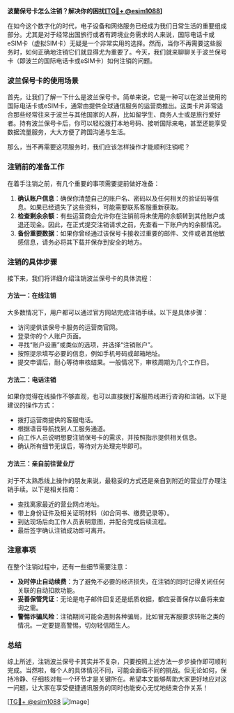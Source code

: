 **波蘭保号卡怎么注销？解决你的困扰[[TG💪+ @esim1088](https://t.me/s/esim1088)]**

在如今这个数字化的时代，电子设备和网络服务已经成为我们日常生活的重要组成部分。尤其是对于经常出国旅行或者有跨境业务需求的人来说，国际电话卡或eSIM卡（虚拟SIM卡）无疑是一个非常实用的选择。然而，当你不再需要这些服务时，如何正确地注销它们就显得尤为重要了。今天，我们就来聊聊关于波兰保号卡（即波兰的国际电话卡或eSIM卡）如何注销的问题。

### 波兰保号卡的使用场景

首先，让我们了解一下什么是波兰保号卡。简单来说，它是一种可以在波兰使用的国际电话卡或eSIM卡，通常由提供全球通信服务的运营商推出。这类卡片非常适合那些经常往来于波兰与其他国家的人群，比如留学生、商务人士或是旅行爱好者。持有波兰保号卡后，你可以轻松拨打本地号码、接听国际来电，甚至还能享受数据流量服务，大大方便了跨国沟通与生活。

那么，当不再需要这项服务时，我们应该怎样操作才能顺利注销呢？

### 注销前的准备工作

在着手注销之前，有几个重要的事项需要提前做好准备：

1. **确认账户信息**：确保你清楚自己的账户名、密码以及任何相关的验证码等信息。如果已经遗失了这些资料，可能需要联系客服重新获取。
2. **检查剩余余额**：有些运营商会允许你在注销前将未使用的余额转到其他账户或退还现金。因此，在正式提交注销请求之前，先查看一下账户内的余额情况。
3. **备份重要数据**：如果你曾经通过该保号卡接收过重要的邮件、文件或者其他敏感信息，请务必将其下载并保存到安全的地方。

### 注销的具体步骤

接下来，我们将详细介绍注销波兰保号卡的具体流程：

#### 方法一：在线注销
大多数情况下，用户都可以通过官方网站完成注销手续。以下是具体步骤：
- 访问提供该保号卡服务的运营商官网。
- 登录你的个人账户页面。
- 寻找“账户设置”或类似的选项，并选择“注销账户”。
- 按照提示填写必要的信息，例如手机号码或邮箱地址。
- 提交申请后，耐心等待审核结果。一般情况下，审核周期为几个工作日。

#### 方法二：电话注销
如果你觉得在线操作不够直观，也可以直接拨打客服热线进行咨询和注销。以下是建议的操作方式：
- 拨打运营商提供的客服电话。
- 根据语音导航找到人工服务通道。
- 向工作人员说明想要注销保号卡的需求，并按照指示提供相关信息。
- 确认所有细节无误后，等待对方处理完毕即可。

#### 方法三：亲自前往营业厅
对于不太熟悉线上操作的朋友来说，最稳妥的方式还是亲自到附近的营业厅办理注销手续。以下是相关指南：
- 查找离家最近的营业网点地址。
- 带上身份证件及相关证明材料（如合同书、缴费记录等）。
- 到达现场后向工作人员表明意图，并配合完成后续流程。
- 最后签字确认注销成功即可离开。

### 注意事项

在整个注销过程中，还有一些细节需要注意：

- **及时停止自动续费**：为了避免不必要的经济损失，在注销的同时记得关闭任何关联的自动扣款功能。
- **妥善保管凭证**：无论是电子邮件回复还是纸质收据，都应妥善保存以备将来查询之需。
- **警惕诈骗风险**：注销期间可能会遇到各种骗局，比如冒充客服要求转账之类的情况。一定要提高警惕，切勿轻信陌生人。

### 总结

综上所述，注销波兰保号卡其实并不复杂，只要按照上述方法一步步操作即可顺利完成。当然啦，每个人的具体情况不同，可能会面临不同的挑战。但无论如何，保持冷静、仔细核对每一个环节才是关键所在。希望本文能够帮助大家更好地应对这一问题，让大家在享受便捷通讯服务的同时也能安心无忧地结束合作关系！

[[TG💪+ @esim1088](https://t.me/s/esim1088) ![Image](https://i.postimg.cc/4NQfJmqS/Snipaste-2025-05-13-00-14-12.png)]